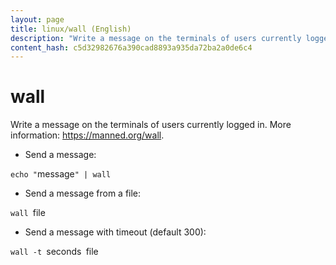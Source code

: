 ```yaml
---
layout: page
title: linux/wall (English)
description: "Write a message on the terminals of users currently logged in."
content_hash: c5d32982676a390cad8893a935da72ba2a0de6c4
---
```

# wall

Write a message on the terminals of users currently logged in.
More information: <https://manned.org/wall>.

- Send a message:

`echo "`<span class="tldr-var badge badge-pill bg-dark-lm bg-white-dm text-white-lm text-dark-dm font-weight-bold">message</span>`" | wall`

- Send a message from a file:

`wall `<span class="tldr-var badge badge-pill bg-dark-lm bg-white-dm text-white-lm text-dark-dm font-weight-bold">file</span>

- Send a message with timeout (default 300):

`wall -t `<span class="tldr-var badge badge-pill bg-dark-lm bg-white-dm text-white-lm text-dark-dm font-weight-bold">seconds</span>` `<span class="tldr-var badge badge-pill bg-dark-lm bg-white-dm text-white-lm text-dark-dm font-weight-bold">file</span>
